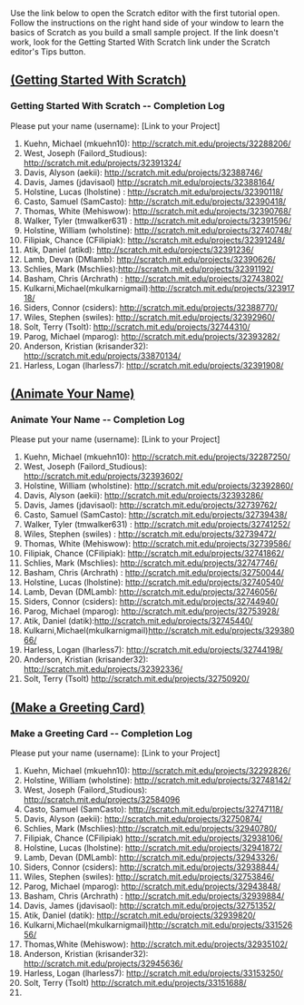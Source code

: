 Use the link below to open the Scratch editor with the first tutorial open. Follow the instructions on the right hand side of your window to learn the basics of Scratch as you build a small sample project. If the link doesn't work, look for the Getting Started With Scratch link under the Scratch editor's Tips button.

## <a href="http://cdn.scratch.mit.edu/scratchr2/static/__7f4db57b803323db9084d409fc11deeb__/help/en/howto/get-started-intro.html" target="new">(Getting Started With Scratch)</a>

### Getting Started With Scratch -- Completion Log
Please put your name (username): [Link to your Project]   

1) Kuehn, Michael (mkuehn10): http://scratch.mit.edu/projects/32288206/   
2) West, Joseph (Failord_Studious): http://scratch.mit.edu/projects/32391324/   
3) Davis, Alyson (aekii): http://scratch.mit.edu/projects/32388746/   
4) Davis, James (jdavisaol) http://scratch.mit.edu/projects/32388164/   
5) Holstine, Lucas (lholstine) : http://scratch.mit.edu/projects/32390118/   
6) Casto, Samuel (SamCasto): http://scratch.mit.edu/projects/32390418/      
7) Thomas, White (Mehiswow): http://scratch.mit.edu/projects/32390768/   
8) Walker, Tyler (tmwalker631) : http://scratch.mit.edu/projects/32391596/    
9) Holstine, William (wholstine): http://scratch.mit.edu/projects/32740748/   
10) Filipiak, Chance (CFilipiak): http://scratch.mit.edu/projects/32391248/       
11) Atik, Daniel (atikd):    http://scratch.mit.edu/projects/32391236/   
12) Lamb, Devan (DMlamb):   http://scratch.mit.edu/projects/32390626/      
13) Schlies, Mark (Mschlies):http://scratch.mit.edu/projects/32391192/     
14) Basham, Chris (Archrath) :  http://scratch.mit.edu/projects/32743802/     
15) Kulkarni,Michael(mkulkarnigmail):http://scratch.mit.edu/projects/32391718/      
16) Siders, Connor (csiders): http://scratch.mit.edu/projects/32388770/   
17) Wiles, Stephen (swiles): http://scratch.mit.edu/projects/32392960/          
18) Solt, Terry (Tsolt): http://scratch.mit.edu/projects/32744310/  
19) Parog, Michael (mparog): http://scratch.mit.edu/projects/32393282/  
20) Anderson, Kristian (krisander32): http://scratch.mit.edu/projects/33870134/   
21)  Harless, Logan (lharless7): http://scratch.mit.edu/projects/32391908/


## <a href="http://cdn.scratch.mit.edu/scratchr2/static/__7f4db57b803323db9084d409fc11deeb__/help/en/howto/nametip-intro.html" target="new">(Animate Your Name)</a>

### Animate Your Name -- Completion Log
Please put your name (username): [Link to your Project]    
1) Kuehn, Michael (mkuehn10): http://scratch.mit.edu/projects/32287250/      
2) West, Joseph (Failord_Studious): http://scratch.mit.edu/projects/32393602/      
3) Holstine, William (wholstine): http://scratch.mit.edu/projects/32392860/     
4) Davis, Alyson (aekii): http://scratch.mit.edu/projects/32393286/     
5) Davis, James (jdavisaol): http://scratch.mit.edu/projects/32739762/   
6) Casto, Samuel (SamCasto): http://scratch.mit.edu/projects/32739438/      
7) Walker, Tyler (tmwalker631) : http://scratch.mit.edu/projects/32741252/   
8) Wiles, Stephen (swiles) :  http://scratch.mit.edu/projects/32739472/      
9) Thomas, White (Mehiswow): http://scratch.mit.edu/projects/32739586/     
10) Filipiak, Chance (CFilipiak): http://scratch.mit.edu/projects/32741862/   
11) Schlies, Mark (Mschlies): http://scratch.mit.edu/projects/32747746/      
12) Basham, Chris (Archrath) :  http://scratch.mit.edu/projects/32750044/       
13) Holstine, Lucas (lholstine): http://scratch.mit.edu/projects/32740540/       
14) Lamb, Devan (DMLamb):  http://scratch.mit.edu/projects/32746056/    
15) Siders, Connor (csiders): http://scratch.mit.edu/projects/32744940/     
16) Parog, Michael (mparog): http://scratch.mit.edu/projects/32753928/     
17) Atik, Daniel (datik):http://scratch.mit.edu/projects/32745440/     
18) Kulkarni,Michael(mkulkarnigmail)http://scratch.mit.edu/projects/32938066/  
19) Harless, Logan (lharless7): http://scratch.mit.edu/projects/32744198/   
20) Anderson, Kristian (krisander32): http://scratch.mit.edu/projects/32392336/   
21) Solt, Terry (Tsolt) http://scratch.mit.edu/projects/32750920/  

## <a href="http://cdn.scratch.mit.edu/scratchr2/static/__7f4db57b803323db9084d409fc11deeb__/help/en/howto/cardtip-intro.html" target="new">(Make a Greeting Card)</a>

### Make a Greeting Card -- Completion Log
Please put your name (username): [Link to your Project]    
1) Kuehn, Michael (mkuehn10): http://scratch.mit.edu/projects/32292826/   
2) Holstine, William (wholstine): http://scratch.mit.edu/projects/32748142/      
3) West, Joseph (Failord_Studious): http://scratch.mit.edu/projects/32584096     
4) Casto, Samuel (SamCasto): http://scratch.mit.edu/projects/32747118/      
5) Davis, Alyson (aekii): http://scratch.mit.edu/projects/32750874/    
6) Schlies, Mark (Mschlies):http://scratch.mit.edu/projects/32940780/     
7) Filipiak, Chance (CFilipiak) http://scratch.mit.edu/projects/32938106/      
8) Holstine, Lucas (lholstine): http://scratch.mit.edu/projects/32941872/   
9) Lamb, Devan (DMLamb):   http://scratch.mit.edu/projects/32943326/   
10) Siders, Connor (csiders): http://scratch.mit.edu/projects/32938844/      
11) Wiles, Stephen (swiles): http://scratch.mit.edu/projects/32753846/   
12) Parog, Michael (mparog): http://scratch.mit.edu/projects/32943848/  
13) Basham, Chris (Archrath) : http://scratch.mit.edu/projects/32939884/    
14) Davis, James (jdavisaol): http://scratch.mit.edu/projects/32751352/        
15) Atik, Daniel (datik): http://scratch.mit.edu/projects/32939820/    
16) Kulkarni,Michael(mkulkarnigmail)http://scratch.mit.edu/projects/33152656/    
17) Thomas,White (Mehiswow): http://scratch.mit.edu/projects/32935102/     
18) Anderson, Kristian (krisander32): http://scratch.mit.edu/projects/32945636/      
19) Harless, Logan (lharless7): http://scratch.mit.edu/projects/33153250/      
20) Solt, Terry (Tsolt) http://scratch.mit.edu/projects/33151688/       
21)
